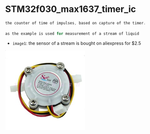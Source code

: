 # STM32f030_max1637_timer_ic


``` cpp
the counter of time of impulses, based on capture of the timer.

as the example is used for measurement of a stream of liquid


```

* `image1`: the sensor of a stream is bought on aliexpress for $2.5

![image1](./../../image/flow_hall_sensor_1.jpg)
